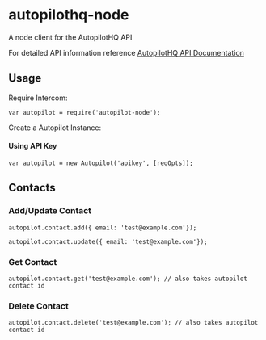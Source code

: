 # autopilothq-node
A node client for the AutopilotHQ API

For detailed API information reference [AutopilotHQ API Documentation](https://autopilot.docs.apiary.io/)

## Usage
Require Intercom:

```node
var autopilot = require('autopilot-node');
```

Create a Autopilot Instance:
#### Using API Key

```node
var autopilot = new Autopilot('apikey', [reqOpts]);
```

## Contacts
### Add/Update Contact

```node
autopilot.contact.add({ email: 'test@example.com'});
```
```node
autopilot.contact.update({ email: 'test@example.com'});
```

### Get Contact

```node
autopilot.contact.get('test@example.com'); // also takes autopilot contact id
```

### Delete Contact

```node
autopilot.contact.delete('test@example.com'); // also takes autopilot contact id
```
